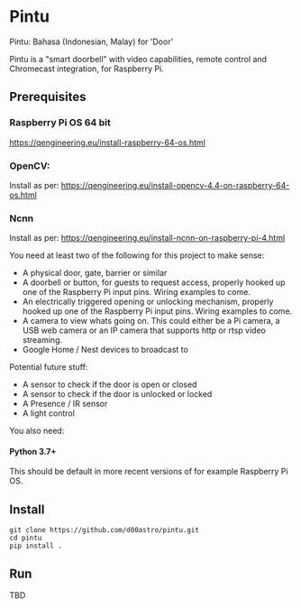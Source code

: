 # Pintu
Pintu: Bahasa (Indonesian, Malay) for 'Door'

Pintu is a "smart doorbell" with video capabilities, remote control and Chromecast integration, for Raspberry Pi.

## Prerequisites

### Raspberry Pi OS 64 bit
https://qengineering.eu/install-raspberry-64-os.html

### OpenCV:
Install as per:
https://qengineering.eu/install-opencv-4.4-on-raspberry-64-os.html

### Ncnn 
Install as per:
https://qengineering.eu/install-ncnn-on-raspberry-pi-4.html


You need at least two of the following for this project to make sense:
- A physical door, gate, barrier or similar
- A doorbell or button, for guests to request access, properly hooked up one of the Raspberry Pi input pins. Wiring examples to come.
- An electrically triggered opening or unlocking mechanism, properly hooked up one of the Raspberry Pi input pins. Wiring examples to come.
- A camera to view whats going on. This could either be a Pi camera, a USB web camera or an IP camera that supports http or rtsp video streaming.
- Google Home / Nest devices to broadcast to
 
Potential future stuff:
- A sensor to check if the door is open or closed
- A sensor to check if the door is unlocked or locked
- A Presence / IR sensor
- A light control

You also need: 
#### Python 3.7+
This should be default in more recent versions of for example Raspberry Pi OS.

## Install

```
git clone https://github.com/d00astro/pintu.git
cd pintu
pip install .
```

## Run
TBD